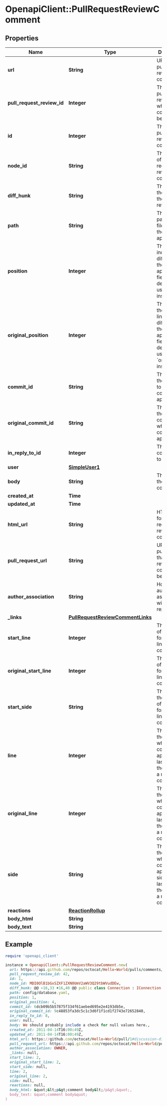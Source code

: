 # OpenapiClient::PullRequestReviewComment

## Properties

| Name | Type | Description | Notes |
| ---- | ---- | ----------- | ----- |
| **url** | **String** | URL for the pull request review comment |  |
| **pull_request_review_id** | **Integer** | The ID of the pull request review to which the comment belongs. |  |
| **id** | **Integer** | The ID of the pull request review comment. |  |
| **node_id** | **String** | The node ID of the pull request review comment. |  |
| **diff_hunk** | **String** | The diff of the line that the comment refers to. |  |
| **path** | **String** | The relative path of the file to which the comment applies. |  |
| **position** | **Integer** | The line index in the diff to which the comment applies. This field is deprecated; use &#x60;line&#x60; instead. |  |
| **original_position** | **Integer** | The index of the original line in the diff to which the comment applies. This field is deprecated; use &#x60;original_line&#x60; instead. |  |
| **commit_id** | **String** | The SHA of the commit to which the comment applies. |  |
| **original_commit_id** | **String** | The SHA of the original commit to which the comment applies. |  |
| **in_reply_to_id** | **Integer** | The comment ID to reply to. | [optional] |
| **user** | [**SimpleUser1**](SimpleUser1.md) |  |  |
| **body** | **String** | The text of the comment. |  |
| **created_at** | **Time** |  |  |
| **updated_at** | **Time** |  |  |
| **html_url** | **String** | HTML URL for the pull request review comment. |  |
| **pull_request_url** | **String** | URL for the pull request that the review comment belongs to. |  |
| **author_association** | **String** | How the author is associated with the repository. |  |
| **_links** | [**PullRequestReviewCommentLinks**](PullRequestReviewCommentLinks.md) |  |  |
| **start_line** | **Integer** | The first line of the range for a multi-line comment. | [optional] |
| **original_start_line** | **Integer** | The first line of the range for a multi-line comment. | [optional] |
| **start_side** | **String** | The side of the first line of the range for a multi-line comment. | [optional][default to &#39;RIGHT&#39;] |
| **line** | **Integer** | The line of the blob to which the comment applies. The last line of the range for a multi-line comment | [optional] |
| **original_line** | **Integer** | The line of the blob to which the comment applies. The last line of the range for a multi-line comment | [optional] |
| **side** | **String** | The side of the diff to which the comment applies. The side of the last line of the range for a multi-line comment | [optional][default to &#39;RIGHT&#39;] |
| **reactions** | [**ReactionRollup**](ReactionRollup.md) |  | [optional] |
| **body_html** | **String** |  | [optional] |
| **body_text** | **String** |  | [optional] |

## Example

```ruby
require 'openapi_client'

instance = OpenapiClient::PullRequestReviewComment.new(
  url: https://api.github.com/repos/octocat/Hello-World/pulls/comments/1,
  pull_request_review_id: 42,
  id: 1,
  node_id: MDI0OlB1bGxSZXF1ZXN0UmV2aWV3Q29tbWVudDEw,
  diff_hunk: @@ -16,33 +16,40 @@ public class Connection : IConnection...,
  path: config/database.yaml,
  position: 1,
  original_position: 4,
  commit_id: 6dcb09b5b57875f334f61aebed695e2e4193db5e,
  original_commit_id: 9c48853fa3dc5c1c3d6f1f1cd1f2743e72652840,
  in_reply_to_id: 8,
  user: null,
  body: We should probably include a check for null values here.,
  created_at: 2011-04-14T16:00:49Z,
  updated_at: 2011-04-14T16:00:49Z,
  html_url: https://github.com/octocat/Hello-World/pull/1#discussion-diff-1,
  pull_request_url: https://api.github.com/repos/octocat/Hello-World/pulls/1,
  author_association: OWNER,
  _links: null,
  start_line: 2,
  original_start_line: 2,
  start_side: null,
  line: 2,
  original_line: 2,
  side: null,
  reactions: null,
  body_html: &quot;&lt;p&gt;comment body&lt;/p&gt;&quot;,
  body_text: &quot;comment body&quot;
)
```

